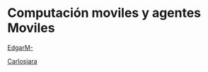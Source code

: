# Computación moviles y agentes Moviles
[EdgarM-](https://github.com/EdgarM- "EdgarM-")

[Carlosjara](https://github.com/carlosjara "carlosjara")
